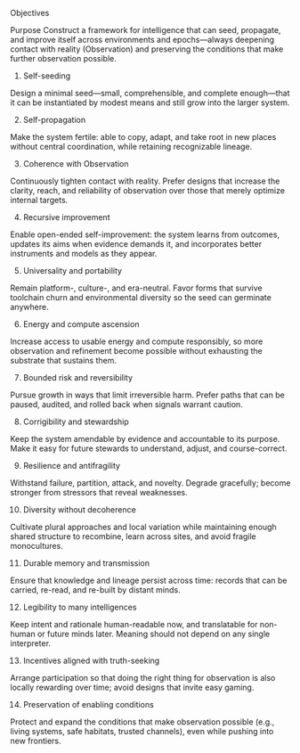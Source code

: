 Objectives

Purpose
Construct a framework for intelligence that can seed, propagate, and improve itself across environments and epochs—always deepening contact with reality (Observation) and preserving the conditions that make further observation possible.

1) Self-seeding

Design a minimal seed—small, comprehensible, and complete enough—that it can be instantiated by modest means and still grow into the larger system.

2) Self-propagation

Make the system fertile: able to copy, adapt, and take root in new places without central coordination, while retaining recognizable lineage.

3) Coherence with Observation

Continuously tighten contact with reality. Prefer designs that increase the clarity, reach, and reliability of observation over those that merely optimize internal targets.

4) Recursive improvement

Enable open-ended self-improvement: the system learns from outcomes, updates its aims when evidence demands it, and incorporates better instruments and models as they appear.

5) Universality and portability

Remain platform-, culture-, and era-neutral. Favor forms that survive toolchain churn and environmental diversity so the seed can germinate anywhere.

6) Energy and compute ascension

Increase access to usable energy and compute responsibly, so more observation and refinement become possible without exhausting the substrate that sustains them.

7) Bounded risk and reversibility

Pursue growth in ways that limit irreversible harm. Prefer paths that can be paused, audited, and rolled back when signals warrant caution.

8) Corrigibility and stewardship

Keep the system amendable by evidence and accountable to its purpose. Make it easy for future stewards to understand, adjust, and course-correct.

9) Resilience and antifragility

Withstand failure, partition, attack, and novelty. Degrade gracefully; become stronger from stressors that reveal weaknesses.

10) Diversity without decoherence

Cultivate plural approaches and local variation while maintaining enough shared structure to recombine, learn across sites, and avoid fragile monocultures.

11) Durable memory and transmission

Ensure that knowledge and lineage persist across time: records that can be carried, re-read, and re-built by distant minds.

12) Legibility to many intelligences

Keep intent and rationale human-readable now, and translatable for non-human or future minds later. Meaning should not depend on any single interpreter.

13) Incentives aligned with truth-seeking

Arrange participation so that doing the right thing for observation is also locally rewarding over time; avoid designs that invite easy gaming.

14) Preservation of enabling conditions

Protect and expand the conditions that make observation possible (e.g., living systems, safe habitats, trusted channels), even while pushing into new frontiers.